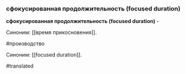 ### сфокусированная продолжительность (focused duration)

**сфокусированная продолжительность (focused duration)** -

Синоним: [[время прикосновения]].

#производство

Синоним: [[focused duration]].

#translated
